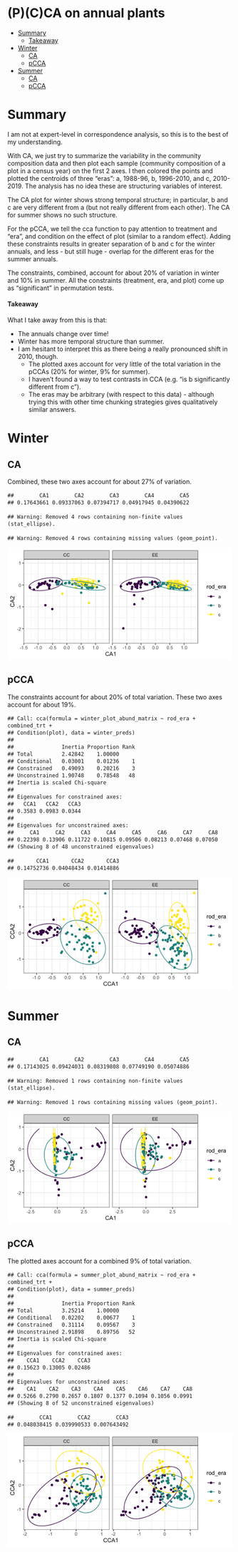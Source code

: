 (P)(C)CA on annual plants
================

  - [Summary](#summary)
      - [Takeaway](#takeaway)
  - [Winter](#winter)
      - [CA](#ca)
      - [pCCA](#pcca)
  - [Summer](#summer)
      - [CA](#ca-1)
      - [pCCA](#pcca-1)

# Summary

I am not at expert-level in correspondence analysis, so this is to the
best of my understanding.

With CA, we just try to summarize the variability in the community
composition data and then plot each sample (community composition of a
plot in a census year) on the first 2 axes. I then colored the points
and plotted the centroids of three “eras”: a, 1988-96, b, 1996-2010, and
c, 2010-2019. The analysis has no idea these are structuring variables
of interest.

The CA plot for winter shows strong temporal structure; in particular, b
and c are very different from a (but not really different from each
other). The CA for summer shows no such structure.

For the pCCA, we tell the cca function to pay attention to treatment and
“era”, and condition on the effect of plot (similar to a random effect).
Adding these constraints results in greater separation of b and c for
the winter annuals, and less - but still huge - overlap for the
different eras for the summer annuals.

The constraints, combined, account for about 20% of variation in winter
and 10% in summer. All the constraints (treatment, era, and plot) come
up as “significant” in permutation tests.

#### Takeaway

What I take away from this is that:

  - The annuals change over time\!
  - Winter has more temporal structure than summer.
  - I am hesitant to interpret this as there being a really pronounced
    shift in 2010, though.
      - The plotted axes account for very little of the total variation
        in the pCCAs (20% for winter, 9% for summer).
      - I haven’t found a way to test contrasts in CCA (e.g. “is b
        significantly different from c”).
      - The eras may be arbitrary (with respect to this data) - although
        trying this with other time chunking strategies gives
        qualitatively similar answers.

# Winter

## CA

Combined, these two axes account for about 27% of variation.

    ##        CA1        CA2        CA3        CA4        CA5 
    ## 0.17643661 0.09337063 0.07394717 0.04917945 0.04390622

    ## Warning: Removed 4 rows containing non-finite values (stat_ellipse).

    ## Warning: Removed 4 rows containing missing values (geom_point).

![](annuals_ca_results_files/figure-gfm/unnamed-chunk-1-1.png)<!-- -->

<!-- ## CCA -->

<!-- ```{r} -->

<!-- winter_plot_cca <- cca(winter_plot_abund_matrix ~ ., data = select(winter_preds, combined_trt, rod_era)) -->

<!-- summary(winter_plot_cca) -->

<!-- winter_plot_cca_scores <- as.data.frame(scores(winter_plot_cca, display = "sites", scaling = "sites")) %>% -->

<!--   cbind(winter_preds) -->

<!-- ggplot(winter_plot_cca_scores, aes(CCA1, CCA2, color = rod_era)) +  -->

<!--   geom_point()  + -->

<!--   stat_ellipse() + -->

<!--   facet_wrap(vars(combined_trt)) -->

<!-- ``` -->

## pCCA

The constraints account for about 20% of total variation. These two axes
account for about 19%.

    ## Call: cca(formula = winter_plot_abund_matrix ~ rod_era + combined_trt +
    ## Condition(plot), data = winter_preds)
    ## 
    ##               Inertia Proportion Rank
    ## Total         2.42842    1.00000     
    ## Conditional   0.03001    0.01236    1
    ## Constrained   0.49093    0.20216    3
    ## Unconstrained 1.90748    0.78548   48
    ## Inertia is scaled Chi-square 
    ## 
    ## Eigenvalues for constrained axes:
    ##   CCA1   CCA2   CCA3 
    ## 0.3583 0.0983 0.0344 
    ## 
    ## Eigenvalues for unconstrained axes:
    ##     CA1     CA2     CA3     CA4     CA5     CA6     CA7     CA8 
    ## 0.22398 0.13906 0.11722 0.10815 0.09506 0.08213 0.07468 0.07050 
    ## (Showing 8 of 48 unconstrained eigenvalues)

    ##       CCA1       CCA2       CCA3 
    ## 0.14752736 0.04048434 0.01414886

![](annuals_ca_results_files/figure-gfm/unnamed-chunk-2-1.png)<!-- -->

# Summer

## CA

    ##        CA1        CA2        CA3        CA4        CA5 
    ## 0.17143025 0.09424031 0.08319808 0.07749190 0.05074886

    ## Warning: Removed 1 rows containing non-finite values (stat_ellipse).

    ## Warning: Removed 1 rows containing missing values (geom_point).

![](annuals_ca_results_files/figure-gfm/unnamed-chunk-3-1.png)<!-- -->

## pCCA

The plotted axes account for a combined 9% of total variation.

    ## Call: cca(formula = summer_plot_abund_matrix ~ rod_era + combined_trt +
    ## Condition(plot), data = summer_preds)
    ## 
    ##               Inertia Proportion Rank
    ## Total         3.25214    1.00000     
    ## Conditional   0.02202    0.00677    1
    ## Constrained   0.31114    0.09567    3
    ## Unconstrained 2.91898    0.89756   52
    ## Inertia is scaled Chi-square 
    ## 
    ## Eigenvalues for constrained axes:
    ##    CCA1    CCA2    CCA3 
    ## 0.15623 0.13005 0.02486 
    ## 
    ## Eigenvalues for unconstrained axes:
    ##    CA1    CA2    CA3    CA4    CA5    CA6    CA7    CA8 
    ## 0.5266 0.2790 0.2657 0.1807 0.1377 0.1094 0.1056 0.0991 
    ## (Showing 8 of 52 unconstrained eigenvalues)

    ##        CCA1        CCA2        CCA3 
    ## 0.048038415 0.039990533 0.007643492

![](annuals_ca_results_files/figure-gfm/unnamed-chunk-4-1.png)<!-- -->
